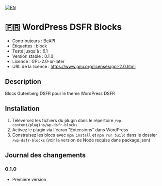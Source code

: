 [![EN](https://img.shields.io/badge/lang-en-red.svg)](https://github.com/BeAPI/dsfr/blob/develop/wp-dsfr-blocks/README.EN.md)

# 🇫🇷 WordPress DSFR Blocks

- Contributeurs : BeAPI
- Étiquettes : block
- Testé jusqu'à : 6.1
- Version stable : 0.1.0
- Licence : GPL-2.0-or-later
- URL de la licence : https://www.gnu.org/licenses/gpl-2.0.html

## Description

Blocs Gutenberg DSFR pour le thème WordPress DSFR

## Installation

1. Téléversez les fichiers du plugin dans le répertoire `/wp-content/plugins/wp-dsfr-blocks`
2. Activez le plugin via l'écran "Extensions" dans WordPress
3. Construisez les blocs avec `npm install` et `npm run build` dans le dossier `/wp-dsfr-blocks` (voir la version de Node requise dans package.json)

## Journal des changements

### 0.1.0
* Première version